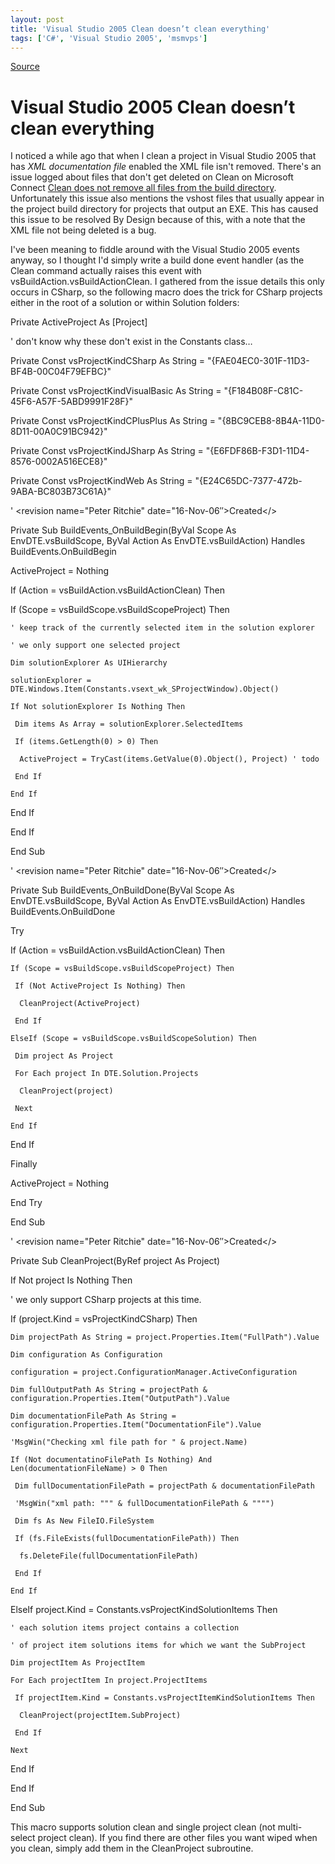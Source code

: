 ```yaml
---
layout: post
title: 'Visual Studio 2005 Clean doesn’t clean everything'
tags: ['C#', 'Visual Studio 2005', 'msmvps']
---
```

[Source](http://blogs.msmvps.com/peterritchie/2006/11/16/visual-studio-2005-clean-doesn-t-clean-everything/ "Permalink to Visual Studio 2005 Clean doesn’t clean everything")

# Visual Studio 2005 Clean doesn’t clean everything

I noticed a while ago that when I clean a project in Visual Studio 2005 that has _XML documentation file_ enabled the XML file isn't removed. There's an issue logged about files that don't get deleted on Clean on Microsoft Connect [Clean does not remove all files from the build directory][1]. Unfortunately this issue also mentions the vshost files that usually appear in the project build directory for projects that output an EXE. This has caused this issue to be resolved By Design because of this, with a note that the XML file not being deleted is a bug.

I've been meaning to fiddle around with the Visual Studio 2005 events anyway, so I thought I'd simply write a build done event handler (as the Clean command actually raises this event with vsBuildAction.vsBuildActionClean. I gathered from the issue details this only occurs in CSharp, so the following macro does the trick for CSharp projects either in the root of a solution or within Solution folders:

 Private ActiveProject As [Project]

 ' don't know why these don't exist in the Constants class…

 Private Const vsProjectKindCSharp As String = "{FAE04EC0-301F-11D3-BF4B-00C04F79EFBC}"

 Private Const vsProjectKindVisualBasic As String = "{F184B08F-C81C-45F6-A57F-5ABD9991F28F}"

 Private Const vsProjectKindCPlusPlus As String = "{8BC9CEB8-8B4A-11D0-8D11-00A0C91BC942}"

 Private Const vsProjectKindJSharp As String = "{E6FDF86B-F3D1-11D4-8576-0002A516ECE8}"

 Private Const vsProjectKindWeb As String = "{E24C65DC-7377-472b-9ABA-BC803B73C61A}"



 ' <revision name="Peter Ritchie" date="16-Nov-06″>Created</>

 Private Sub BuildEvents_OnBuildBegin(ByVal Scope As EnvDTE.vsBuildScope, ByVal Action As EnvDTE.vsBuildAction) Handles BuildEvents.OnBuildBegin

  ActiveProject = Nothing

  If (Action = vsBuildAction.vsBuildActionClean) Then

   If (Scope = vsBuildScope.vsBuildScopeProject) Then

    ' keep track of the currently selected item in the solution explorer

    ' we only support one selected project

    Dim solutionExplorer As UIHierarchy

    solutionExplorer = DTE.Windows.Item(Constants.vsext_wk_SProjectWindow).Object()

    If Not solutionExplorer Is Nothing Then

     Dim items As Array = solutionExplorer.SelectedItems

     If (items.GetLength(0) > 0) Then

      ActiveProject = TryCast(items.GetValue(0).Object(), Project) ' todo

     End If

    End If

   End If

  End If

 End Sub



 ' <revision name="Peter Ritchie" date="16-Nov-06″>Created</>

 Private Sub BuildEvents_OnBuildDone(ByVal Scope As EnvDTE.vsBuildScope, ByVal Action As EnvDTE.vsBuildAction) Handles BuildEvents.OnBuildDone

  Try

   If (Action = vsBuildAction.vsBuildActionClean) Then

    If (Scope = vsBuildScope.vsBuildScopeProject) Then

     If (Not ActiveProject Is Nothing) Then

      CleanProject(ActiveProject)

     End If

    ElseIf (Scope = vsBuildScope.vsBuildScopeSolution) Then

     Dim project As Project

     For Each project In DTE.Solution.Projects

      CleanProject(project)

     Next

    End If

   End If

  Finally

   ActiveProject = Nothing

  End Try

 End Sub



 ' <revision name="Peter Ritchie" date="16-Nov-06″>Created</>

 Private Sub CleanProject(ByRef project As Project)

  If Not project Is Nothing Then

   ' we only support CSharp projects at this time.

   If (project.Kind = vsProjectKindCSharp) Then

    Dim projectPath As String = project.Properties.Item("FullPath").Value

    Dim configuration As Configuration

    configuration = project.ConfigurationManager.ActiveConfiguration

    Dim fullOutputPath As String = projectPath & configuration.Properties.Item("OutputPath").Value

    Dim documentationFilePath As String = configuration.Properties.Item("DocumentationFile").Value

    'MsgWin("Checking xml file path for " & project.Name)

    If (Not documentatinoFilePath Is Nothing) And Len(documentationFileName) > 0 Then

     Dim fullDocumentationFilePath = projectPath & documentationFilePath

     'MsgWin("xml path: """ & fullDocumentationFilePath & """")

     Dim fs As New FileIO.FileSystem

     If (fs.FileExists(fullDocumentationFilePath)) Then

      fs.DeleteFile(fullDocumentationFilePath)

     End If

    End If

   ElseIf project.Kind = Constants.vsProjectKindSolutionItems Then

    ' each solution items project contains a collection

    ' of project item solutions items for which we want the SubProject

    Dim projectItem As ProjectItem

    For Each projectItem In project.ProjectItems

     If projectItem.Kind = Constants.vsProjectItemKindSolutionItems Then

      CleanProject(projectItem.SubProject)

     End If

    Next

   End If

  End If

 End Sub

This macro supports solution clean and single project clean (not multi-select project clean). If you find there are other files you want wiped when you clean, simply add them in the CleanProject subroutine.

[1]: https://connect.microsoft.com/VisualStudio/feedback/ViewFeedback.aspx?FeedbackID=196887


